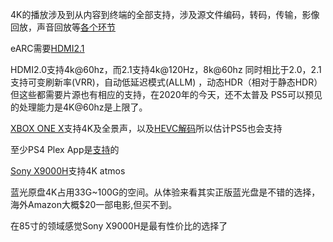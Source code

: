 4K的播放涉及到从内容到终端的全部支持，涉及源文件编码，转码，传输，影像回放，声音回放等[各个环节][5]

eARC需要[HDMI2.1][1]

HDMI2.0支持4k@60hz，而2.1支持4k@120Hz，8k@60hz
同时相比于2.0，2.1支持可变刷新率(VRR)，自动低延迟模式(ALLM) ，动态HDR（相对于静态HDR）
但这些都需要片源也有相应的支持，在2020年的今天，还不太普及
PS5可以预见的处理能力是4K@60hz是上限了。

[XBOX ONE X][2]支持4K及全景声，以及[HEVC解码][4]所以估计PS5也会支持

至少PS4 Plex App是[支持][6]的

[Sony X9000H][3]支持4K atmos

蓝光原盘4K占用33G~100G的空间。从体验来看其实正版蓝光盘是不错的选择，海外Amazon大概$20一部电影,但买不到。

在85寸的领域感觉Sony X9000H是最有性价比的选择了



[1]: https://www.hdmi.org/spec/hdmi2_1
[1.1]: https://zhuanlan.zhihu.com/p/105936217 "HDMI1.4、2.0、2.0a、2.0b区别与分析"
[2]: https://www.xbox.com/en-US/consoles/xbox-one-x#techSpecs
[3]: https://www.sony.com.hk/zh/electronics/televisions/x90h-series/specifications
[4]: https://support.plex.tv/articles/203824396-what-media-formats-are-supported/
[5]: https://forums.plex.tv/t/info-plex-4k-transcoding-and-you-aka-the-rules-of-4k/378203
[6]: https://forums.plex.tv/t/plex-for-playstation-4/328364
[7]: https://forums.plex.tv/t/my-experience-with-4k-hdr-on-xbox-one-x-win10-plex-media-player/375420
[8]: https://www.hao4k.cn/forum-4kdianying-1.html "4K资源"
[9]: https://www.v2ex.com/t/655331 
[10]: https://www.v2ex.com/t/655331 "提升下载速度"
[11]: https://www.v2ex.com/t/666266 "客户端选择"

